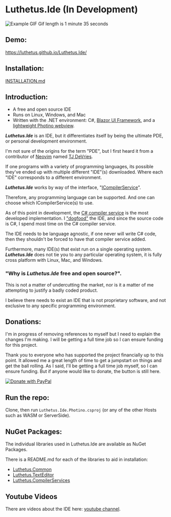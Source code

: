 # Luthetus.Ide (In Development)
![Example GIF](./Images/Ide/Gifs/9.5.1BetterGif.gif)
Gif length is 1 minute 35 seconds

## Demo:
https://luthetus.github.io/Luthetus.Ide/

## Installation:
[INSTALLATION.md](./INSTALLATION.md)

## Introduction:

- A free and open source IDE
- Runs on Linux, Windows, and Mac
- Written with the .NET environment: C#, [Blazor UI Framework](https://dotnet.microsoft.com/en-us/apps/aspnet/web-apps/blazor), and a [lightweight Photino webview](https://github.com/tryphotino/photino.Blazor).

***Luthetus.Ide*** is an IDE, but it differentiates itself by being the ultimate PDE, or personal development environment.

I'm not sure of the origins for the term "PDE", but I first heard it from a contributor of [Neovim](https://github.com/neovim/neovim) named [
TJ DeVries](https://www.youtube.com/@teej_dv).

If one programs with a variety of programming languages, its possible they've ended up with multiple different "IDE"(s) downloaded. Where each "IDE" corresponds to a different environment.

***Luthetus.Ide*** works by way of the interface, "[ICompilerService](/Source/Lib/TextEditor/CompilerServices/Interfaces/ICompilerService.cs)".

Therefore, any programming language can be supported. And one can choose which ICompilerService(s) to use.

As of this point in development, the [C# compiler service](/Source/Lib/CompilerServices/CSharp/CompilerServiceCase/CSharpCompilerService.cs) is the most developed implementation. I ["dogfood"](https://en.wikipedia.org/wiki/Eating_your_own_dog_food) the IDE, and since the source code is C#, I spend most time on the C# compiler service.

The IDE needs to be language agnostic, if one never will write C# code, then they shouldn't be forced to have that compiler service added.

Furthermore, many IDE(s) that exist run on a single operating system. ***Luthetus.Ide*** does not tie you to any particular operating system, it is fully cross platform with Linux, Mac, and Windows.

### "Why is ***Luthetus.Ide*** free and open source?".

This is not a matter of undercutting the market, nor is it a matter of me attempting to justify a badly coded product.

I believe there needs to exist an IDE that is not proprietary software, and not exclusive to any specific programming environment.

## Donations:

I'm in progress of removing references to myself but I need to explain the changes I'm making. I will be getting a full time job so I can ensure funding for this project.

Thank you to everyone who has supported the project financially up to this point. It allowed me a great length of time to get a jumpstart on things and get the ball rolling. As I said, I'll be getting a full time job myself, so I can ensure funding. But if anyone would like to donate, the button is still here.

[![Donate with PayPal](https://raw.githubusercontent.com/Luthetus/paypal-donate-button_Fork/master/paypal-donate-button.png)](https://www.paypal.com/cgi-bin/webscr?cmd=_s-xclick&hosted_button_id=RCG8QN3KL623Y)

## Run the repo:
Clone, then run `Luthetus.Ide.Photino.csproj` (or any of the other Hosts such as WASM or ServerSide).

## NuGet Packages:
The individual libraries used in Luthetus.Ide are available as NuGet Packages.

There is a README.md for each of the libraries to aid in installation:

- [Luthetus.Common](./Docs/Common/README.md)
- [Luthetus.TextEditor](./Docs/TextEditor/README.md)
- [Luthetus.CompilerServices](./Docs/CompilerServices/README.md)

## Youtube Videos
There are videos about the IDE here: [youtube channel](https://www.youtube.com/channel/UCzhWhqYVP40as1MFUesQM9w).

